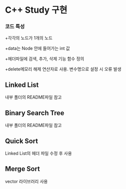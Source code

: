 # C++ Study 구현

### 코드 특성

  +각각의 노드가 1개의 노드

  +data는 Node 안에 들어가는 int 값

  +헤더파일에 검색, 추가, 삭제 기능 함수 정의

  +delete메모리 해제 연산자로 사용. 변수명으로 설정 시 오류 발생
 
## Linked List
 내부 폴더의 README파일 참고
 
## Binary Search Tree
 내부 폴더의 README파일 참고
    
## Quick Sort
 Linked List의 헤더 파일 수정 후 사용

## Merge Sort
 vector 라이브러리 사용
